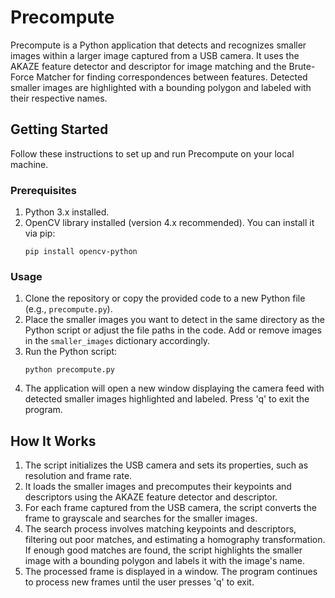 # Precompute

Precompute is a Python application that detects and recognizes smaller images within a larger image captured from a USB camera. It uses the AKAZE feature detector and descriptor for image matching and the Brute-Force Matcher for finding correspondences between features. Detected smaller images are highlighted with a bounding polygon and labeled with their respective names.

## Getting Started

Follow these instructions to set up and run Precompute on your local machine.

### Prerequisites

1. Python 3.x installed.
2. OpenCV library installed (version 4.x recommended). You can install it via pip:
   ```
   pip install opencv-python
   ```

### Usage

1. Clone the repository or copy the provided code to a new Python file (e.g., `precompute.py`).
2. Place the smaller images you want to detect in the same directory as the Python script or adjust the file paths in the code. Add or remove images in the `smaller_images` dictionary accordingly.
3. Run the Python script:
   ```
   python precompute.py
   ```
4. The application will open a new window displaying the camera feed with detected smaller images highlighted and labeled. Press 'q' to exit the program.

## How It Works

1. The script initializes the USB camera and sets its properties, such as resolution and frame rate.
2. It loads the smaller images and precomputes their keypoints and descriptors using the AKAZE feature detector and descriptor.
3. For each frame captured from the USB camera, the script converts the frame to grayscale and searches for the smaller images.
4. The search process involves matching keypoints and descriptors, filtering out poor matches, and estimating a homography transformation. If enough good matches are found, the script highlights the smaller image with a bounding polygon and labels it with the image's name.
5. The processed frame is displayed in a window. The program continues to process new frames until the user presses 'q' to exit.
